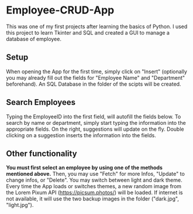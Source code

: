 # Employee-CRUD-App

This was one of my first projects after learning the basics of Python. 
I used this project to learn Tkinter and SQL and created a GUI to manage a database of employee. 

## Setup
When opening the App for the first time, simply click on "Insert" (optionally you may already fill out the fields for "Employee Name" and "Department" beforehand).
An SQL Database in the folder of the scipts will be created. 

## Search Employees
Typing the EmployeeID into the first field, will autofill the fields below. 
To search by name or department, simply start typing the information into the appropriate fields. On the right, suggestions will update on the fly. Double clicking on a suggestion inserts the information into the fields. 

## Other functionality
**You must first select an employee by using one of the methods mentioned above.** Then, you may use "Fetch" for more Infos, "Update" to change infos, or "Delete". 
You may switch between light and dark theme. Every time the App loads or switches themes, a new random image from the Lorem Pixum API (https://picsum.photos/) will be loaded. 
If internet is not available, it will use the two backup images in the folder ("dark.jpg", "light.jpg"). 
